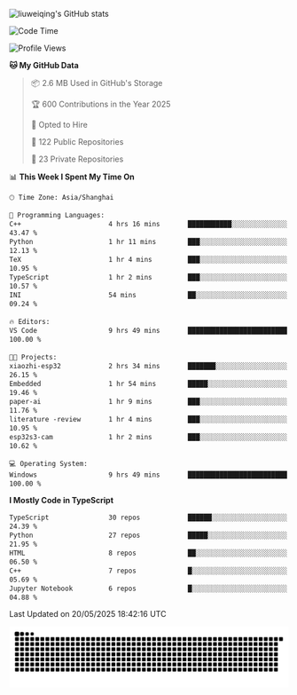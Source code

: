 ![liuweiqing's GitHub stats](https://github-readme-stats.vercel.app/api?username=14790897&show_icons=true&locale=cn&include_all_commits=true&count_private=true)

<!--START_SECTION:waka-->
![Code Time](http://img.shields.io/badge/Code%20Time-2%2C151%20hrs%2042%20mins-blue)

![Profile Views](http://img.shields.io/badge/Profile%20Views-50-blue)

**🐱 My GitHub Data** 

> 📦 2.6 MB Used in GitHub's Storage 
 > 
> 🏆 600 Contributions in the Year 2025
 > 
> 💼 Opted to Hire
 > 
> 📜 122 Public Repositories 
 > 
> 🔑 23 Private Repositories 
 > 
📊 **This Week I Spent My Time On** 

```text
🕑︎ Time Zone: Asia/Shanghai

💬 Programming Languages: 
C++                      4 hrs 16 mins       ███████████░░░░░░░░░░░░░░   43.47 % 
Python                   1 hr 11 mins        ███░░░░░░░░░░░░░░░░░░░░░░   12.13 % 
TeX                      1 hr 4 mins         ███░░░░░░░░░░░░░░░░░░░░░░   10.95 % 
TypeScript               1 hr 2 mins         ███░░░░░░░░░░░░░░░░░░░░░░   10.57 % 
INI                      54 mins             ██░░░░░░░░░░░░░░░░░░░░░░░   09.24 % 

🔥 Editors: 
VS Code                  9 hrs 49 mins       █████████████████████████   100.00 % 

🐱‍💻 Projects: 
xiaozhi-esp32            2 hrs 34 mins       ███████░░░░░░░░░░░░░░░░░░   26.15 % 
Embedded                 1 hr 54 mins        █████░░░░░░░░░░░░░░░░░░░░   19.46 % 
paper-ai                 1 hr 9 mins         ███░░░░░░░░░░░░░░░░░░░░░░   11.76 % 
literature -review       1 hr 4 mins         ███░░░░░░░░░░░░░░░░░░░░░░   10.95 % 
esp32s3-cam              1 hr 2 mins         ███░░░░░░░░░░░░░░░░░░░░░░   10.62 % 

💻 Operating System: 
Windows                  9 hrs 49 mins       █████████████████████████   100.00 % 
```

**I Mostly Code in TypeScript** 

```text
TypeScript               30 repos            ██████░░░░░░░░░░░░░░░░░░░   24.39 % 
Python                   27 repos            █████░░░░░░░░░░░░░░░░░░░░   21.95 % 
HTML                     8 repos             ██░░░░░░░░░░░░░░░░░░░░░░░   06.50 % 
C++                      7 repos             █░░░░░░░░░░░░░░░░░░░░░░░░   05.69 % 
Jupyter Notebook         6 repos             █░░░░░░░░░░░░░░░░░░░░░░░░   04.88 % 
```




 Last Updated on 20/05/2025 18:42:16 UTC
<!--END_SECTION:waka-->

<picture>
  <source media="(prefers-color-scheme: dark)" srcset="https://raw.githubusercontent.com/14790897/14790897/output/github-contribution-grid-snake-dark.svg" />
  <source media="(prefers-color-scheme: light)" srcset="https://raw.githubusercontent.com/14790897/14790897/output/github-contribution-grid-snake.svg" />
  <img alt="github-snake" src="https://raw.githubusercontent.com/14790897/14790897/output/github-contribution-grid-snake.svg" />
</picture>
